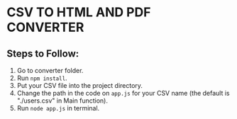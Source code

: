 # CSV TO HTML AND PDF CONVERTER

## Steps to Follow:

1. Go to converter folder.
2. Run `npm install`.
3. Put your CSV file into the project directory.
4. Change the path in the code on `app.js` for your CSV name (the default is "./users.csv" in Main function).
5. Run `node app.js` in terminal.
